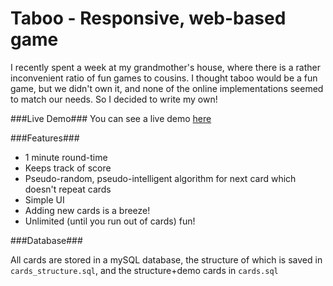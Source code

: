 Taboo - Responsive, web-based game
=========

I recently spent a week at my grandmother's house, where there is a rather inconvenient ratio of fun games to cousins. I thought taboo would be a fun game, but we didn't own it, and none of the online implementations seemed to match our needs. So I decided to write my own! 

###Live Demo###
You can see a live demo [here](http://taboo.plankenau.com/)


###Features###

 * 1 minute round-time
 * Keeps track of score
 * Pseudo-random, pseudo-intelligent algorithm for next card which doesn't repeat cards
 * Simple UI
 * Adding new cards is a breeze!
 * Unlimited (until you run out of cards) fun!


###Database###

All cards are stored in a mySQL database, the structure of which is saved in `cards_structure.sql`, and the structure+demo cards in `cards.sql`